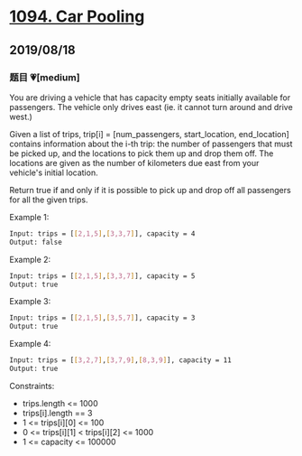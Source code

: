 # [1094. Car Pooling](https://leetcode.com/problems/car-pooling/)

## 2019/08/18

### 题目 💗[medium]

You are driving a vehicle that has capacity empty seats initially available for passengers. The vehicle only drives east (ie. it cannot turn around and drive west.)

Given a list of trips, trip[i] = [num_passengers, start_location, end_location] contains information about the i-th trip: the number of passengers that must be picked up, and the locations to pick them up and drop them off. The locations are given as the number of kilometers due east from your vehicle's initial location.

Return true if and only if it is possible to pick up and drop off all passengers for all the given trips.

Example 1:

```bash
Input: trips = [[2,1,5],[3,3,7]], capacity = 4
Output: false
```

Example 2:

```bash
Input: trips = [[2,1,5],[3,3,7]], capacity = 5
Output: true
```

Example 3:

```bash
Input: trips = [[2,1,5],[3,5,7]], capacity = 3
Output: true
```

Example 4:

```bash
Input: trips = [[3,2,7],[3,7,9],[8,3,9]], capacity = 11
Output: true
```

Constraints:

- trips.length <= 1000
- trips[i].length == 3
- 1 <= trips[i][0] <= 100
- 0 <= trips[i][1] < trips[i][2] <= 1000
- 1 <= capacity <= 100000
